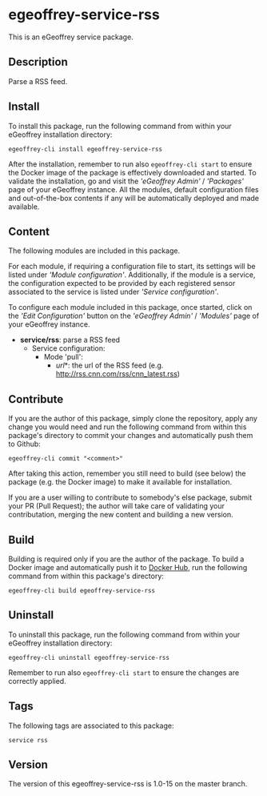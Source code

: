 # egeoffrey-service-rss

This is an eGeoffrey service package.

## Description

Parse a RSS feed.

## Install

To install this package, run the following command from within your eGeoffrey installation directory:
```
egeoffrey-cli install egeoffrey-service-rss
```
After the installation, remember to run also `egeoffrey-cli start` to ensure the Docker image of the package is effectively downloaded and started.
To validate the installation, go and visit the *'eGeoffrey Admin'* / *'Packages'* page of your eGeoffrey instance. All the modules, default configuration files and out-of-the-box contents if any will be automatically deployed and made available.
## Content

The following modules are included in this package.

For each module, if requiring a configuration file to start, its settings will be listed under *'Module configuration'*. Additionally, if the module is a service, the configuration expected to be provided by each registered sensor associated to the service is listed under *'Service configuration'*.

To configure each module included in this package, once started, click on the *'Edit Configuration'* button on the *'eGeoffrey Admin'* / *'Modules'* page of your eGeoffrey instance.
- **service/rss**: parse a RSS feed
  - Service configuration:
    - Mode 'pull':
      - *url**: the url of the RSS feed (e.g. http://rss.cnn.com/rss/cnn_latest.rss)

## Contribute

If you are the author of this package, simply clone the repository, apply any change you would need and run the following command from within this package's directory to commit your changes and automatically push them to Github:
```
egeoffrey-cli commit "<comment>"
```
After taking this action, remember you still need to build (see below) the package (e.g. the Docker image) to make it available for installation.

If you are a user willing to contribute to somebody's else package, submit your PR (Pull Request); the author will take care of validating your contributation, merging the new content and building a new version.

## Build

Building is required only if you are the author of the package. To build a Docker image and automatically push it to [Docker Hub](https://hub.docker.com/r/egeoffrey/egeoffrey-service-rss), run the following command from within this package's directory:
```
egeoffrey-cli build egeoffrey-service-rss
```

## Uninstall

To uninstall this package, run the following command from within your eGeoffrey installation directory:
```
egeoffrey-cli uninstall egeoffrey-service-rss
```
Remember to run also `egeoffrey-cli start` to ensure the changes are correctly applied.
## Tags

The following tags are associated to this package:
```
service rss
```

## Version

The version of this egeoffrey-service-rss is 1.0-15 on the master branch.
